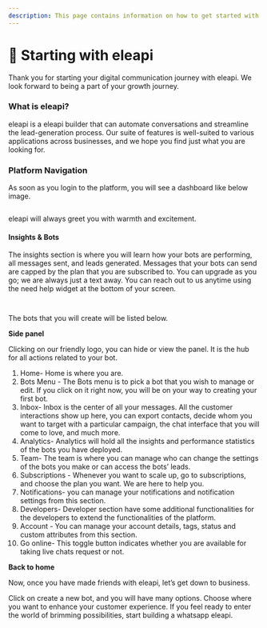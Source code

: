 ```yaml
---
description: This page contains information on how to get started with eleapi.
---
```


# 📖 Starting with eleapi

Thank you for starting your digital communication journey with eleapi. We look forward to being a part of your growth journey.

### **What is eleapi?**

eleapi is a eleapi builder that can automate conversations and streamline the lead-generation process. Our suite of features is well-suited to various applications across businesses, and we hope you find just what you are looking for.

### Platform Navigation

As soon as you login to the platform, you will see a dashboard like below image.

<figure><img src="../../.gitbook/assets/1 – 1.png" alt=""><figcaption></figcaption></figure>

eleapi will always greet you with warmth and excitement.

#### Insights & Bots

The insights section is where you will learn how your bots are performing, all messages sent, and leads generated. Messages that your bots can send are capped by the plan that you are subscribed to. You can upgrade as you go; we are always just a text away. You can reach out to us anytime using the need help widget at the bottom of your screen.

<figure><img src="../../.gitbook/assets/1 – 2.png" alt=""><figcaption></figcaption></figure>

<figure><img src="../../.gitbook/assets/1 – 3.png" alt=""><figcaption></figcaption></figure>

The bots that you will create will be listed below.

**Side panel**

Clicking on our friendly logo, you can hide or view the panel. It is the hub for all actions related to your bot.

1. Home- Home is where you are.
2. Bots Menu - The Bots menu is to pick a bot that you wish to manage or edit. If you click on it right now, you will be on your way to creating your first bot.
3. Inbox- Inbox is the center of all your messages. All the customer interactions show up here, you can export contacts, decide whom you want to target with a particular campaign, the chat interface that you will come to love, and much more.
4. Analytics- Analytics will hold all the insights and performance statistics of the bots you have deployed.
5. Team- The team is where you can manage who can change the settings of the bots you make or can access the bots’ leads.
6. Subscriptions - Whenever you want to scale up, go to subscriptions, and choose the plan you want. We are here to help you.
7. Notifications- you can manage your notifications and notification settings from this section.
8. Developers- Developer section have some additional functionalities for the developers to extend the functionalities of the platform.
9. Account - You can manage your account details, tags, status and custom attributes from this section.
10. Go online- This toggle button indicates whether you are available for taking live chats request or not.

**Back to home**

Now, once you have made friends with eleapi, let’s get down to business.

Click on create a new bot, and you will have many options. Choose where you want to enhance your customer experience. If you feel ready to enter the world of brimming possibilities, start building a whatsapp eleapi.
